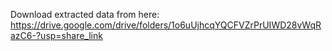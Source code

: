 Download extracted data from here: https://drive.google.com/drive/folders/1o6uUjhcqYQCFVZrPrUIWD28vWqRazC6-?usp=share_link